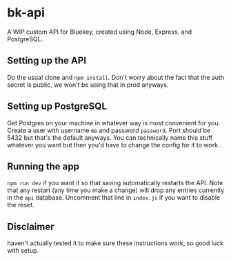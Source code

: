 # bk-api
A WIP custom API for Bluekey, created using Node, Express, and PostgreSQL.

## Setting up the API
Do the usual clone and `npm install`. Don't worry about the fact that the auth secret is public, we won't be using that in prod anyways.

## Setting up PostgreSQL
Get Postgres on your machine in whatever way is most convenient for you. Create a user with username `me` and password `password`. Port should be 5432 but that's the default anyways. You can technically name this stuff whatever you want but then you'd have to change the config for it to work.

## Running the app
`npm run dev` if you want it so that saving automatically restarts the API. Note that any restart (any time you make a change) will drop any entries currently in the `api` database. Uncomment that line in `index.js` if you want to disable the reset.

## Disclaimer
haven't actually tested it to make sure these instructions work, so good luck with setup.